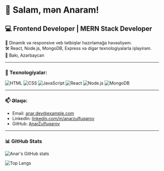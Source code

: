 # 👋 Salam, mən Anaram!

## 💻 Frontend Developer | MERN Stack Developer

🚀 Dinamik və responsive veb tətbiqlər hazırlamağa həvəsliyəm.  
🛠️ React, Node.js, MongoDB, Express və digər texnologiyalarla işləyirəm.  
📍 Bakı, Azərbaycan

---

### 🧰 Texnologiyalar:
![HTML](https://img.shields.io/badge/HTML-E34F26?style=flat&logo=html5&logoColor=white)
![CSS](https://img.shields.io/badge/CSS-1572B6?style=flat&logo=css3&logoColor=white)
![JavaScript](https://img.shields.io/badge/JavaScript-F7DF1E?style=flat&logo=javascript&logoColor=black)
![React](https://img.shields.io/badge/React-20232A?style=flat&logo=react&logoColor=61DAFB)
![Node.js](https://img.shields.io/badge/Node.js-339933?style=flat&logo=node.js&logoColor=white)
![MongoDB](https://img.shields.io/badge/MongoDB-4EA94B?style=flat&logo=mongodb&logoColor=white)

---

### 📫 Əlaqə:
- Email: [anar.dev@example.com](mailto:zulfuqarov584@gmail.com)
- LinkedIn: [linkedin.com/in/anarzulfuqarov](https://www.linkedin.com/in/anar-zulfugarov-344052302)
- GitHub: [AnarZulfuqarov](https://github.com/AnarZulfuqarov)

---

### 📊 GitHub Stats

![Anar's GitHub stats](https://github-readme-stats.vercel.app/api?username=AnarZulfuqarov&show_icons=true&theme=radical)

![Top Langs](https://github-readme-stats.vercel.app/api/top-langs/?username=AnarZulfuqarov&layout=compact&theme=radical)
